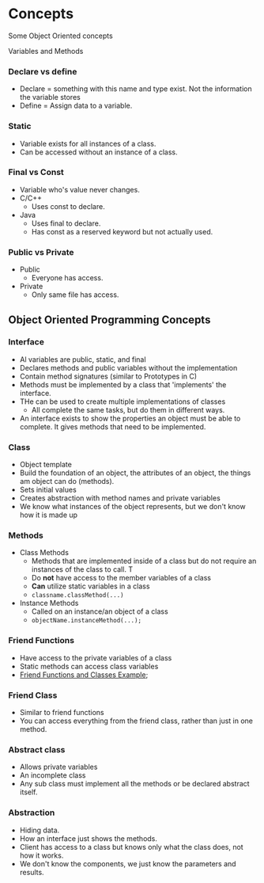 # Concepts 

Some Object Oriented concepts 

Variables and Methods


### Declare vs define
- Declare = something with this name and type exist. Not the information the variable stores
- Define = Assign data to a variable. 

### Static
- Variable exists for all instances of a class.
- Can be accessed without an instance of a class.

### Final vs Const
- Variable who's value never changes.
- C/C++
	- Uses const to declare.
- Java
	- Uses final to declare.
	- Has const as a reserved keyword but not actually used.

### Public vs Private
- Public
	- Everyone has access.
- Private
	- Only same file has access.

Object Oriented Programming Concepts
-

### Interface 
- Al variables are public, static, and final
- Declares methods and public variables without the implementation 
- Contain method signatures (similar to Prototypes in C)
- Methods must be implemented by a class that 'implements' the interface. 
- THe can be used to create multiple implementations of classes
    + All complete the same tasks, but do them in different ways. 
- An interface exists to show the properties an object must be able to complete. It gives methods that need to be implemented. 

### Class
- Object template
- Build the foundation of an object, the attributes of an object,  the things am object can do (methods). 
- Sets initial values
- Creates abstraction with method names and private variables
- We know what instances of the object represents, but we don't know how it is made up

### Methods
- Class Methods
    + Methods that are implemented inside of a class but do not require an instances of the class to call. T
    + Do **not** have access to the member variables of a class
    + **Can** utilize static variables in a class
    + `classname.classMethod(...)`
- Instance Methods
	- Called on an instance/an object of a class
	- `objectName.instanceMethod(...);`

### Friend Functions
- Have access to the private variables of a class
- Static methods can access class variables
- [Friend Functions and Classes Example](http://www.cplusplus.com/doc/tutorial/inheritance/); 

### Friend Class
- Similar to friend functions
- You can access everything from the friend class, rather than just in one method. 

### Abstract class 
- Allows private variables 
- An incomplete class
- Any sub class must implement all the methods or be declared abstract itself. 

### Abstraction
- Hiding data.
- How an interface just shows the methods.
- Client has access to a class but knows only what the class does, not how it works.
- We don't know the components, we just know the parameters and results.

